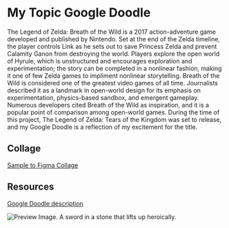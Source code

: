 # My Topic Google Doodle

The Legend of Zelda: Breath of the Wild is a 2017 action-adventure game developed and published by Nintendo. Set at the end of the Zelda timeline, the player controls Link as he sets out to save Princess Zelda and prevent Calamity Ganon from destroying the world. Players explore the open world of Hyrule, which is unstructured and encourages exploration and experimentation; the story can be completed in a nonlinear fashion, making it one of few Zelda games to impliment nonlinear storytelling. Breath of the Wild is considered one of the greatest video games of all time. Journalists described it as a landmark in open-world design for its emphasis on experimentation, physics-based sandbox, and emergent gameplay. Numerous developers cited Breath of the Wild as inspiration, and it is a popular point of comparison among open-world games. During the time of this project, The Legend of Zelda: Tears of the Kingdom was set to release, and my Google Doodle is a reflection of my excitement for the title.

## Collage

[Sample to Figma Collage]([https://www.figma.com/file/KIEiC0Tgx5IF1BhpTLZhn0/Google-Doodle?node-id=0%3A1](https://www.figma.com/file/fyAQbIXpCr3pBomwa9JXJ8/Google-Doodle-Style-Tile?type=design&node-id=0%3A1&mode=design&t=rpw5oDOi6onjNo6d-1)https://www.figma.com/file/fyAQbIXpCr3pBomwa9JXJ8/Google-Doodle-Style-Tile?type=design&node-id=0%3A1&mode=design&t=rpw5oDOi6onjNo6d-1)

## Resources

[Google Doodle description](https://en.wikipedia.org/wiki/The_Legend_of_Zelda:_Breath_of_the_Wild)

![Preview Image. A sword in a stone that lifts up heroically.](/img/Google-Doodle-Preview.png "Preview")
